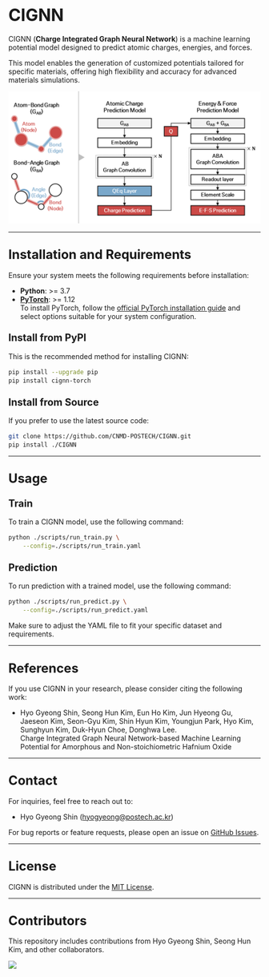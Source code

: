# <span style="font-size:larger;">CIGNN</span>

CIGNN (**Charge Integrated Graph Neural Network**) is a machine learning potential model designed to predict atomic charges, energies, and forces. 

This model enables the generation of customized potentials tailored for specific materials, offering high flexibility and accuracy for advanced materials simulations.

![CNMD Banner Image](https://github.com/CNMD-POSTECH/CIGNN/blob/main/.github/CNMD.png?raw=true)

---

## <span style="font-size:larger;">Installation and Requirements</span>

Ensure your system meets the following requirements before installation:

- **Python**: >= 3.7
- **[PyTorch](https://pytorch.org/)**: >= 1.12  
To install PyTorch, follow the [official PyTorch installation guide](https://pytorch.org/get-started/locally/) and select options suitable for your system configuration.

### <span style="font-size:larger;">Install from PyPI</span>

This is the recommended method for installing CIGNN:

```bash
pip install --upgrade pip
pip install cignn-torch
```

### <span style="font-size:larger;">Install from Source</span>

If you prefer to use the latest source code:

```bash
git clone https://github.com/CNMD-POSTECH/CIGNN.git
pip install ./CIGNN
```

---

## <span style="font-size:larger;">Usage</span>

### <span style="font-size:larger;">Train</span>

To train a CIGNN model, use the following command:

```bash
python ./scripts/run_train.py \
    --config=./scripts/run_train.yaml
```

### <span style="font-size:larger;">Prediction</span>

To run prediction with a trained model, use the following command:

```bash
python ./scripts/run_predict.py \
    --config=./scripts/run_predict.yaml
```

Make sure to adjust the YAML file to fit your specific dataset and requirements.

---

## <span style="font-size:larger;">References</span>

If you use CIGNN in your research, please consider citing the following work:


- Hyo Gyeong Shin, Seong Hun Kim, Eun Ho Kim, Jun Hyeong Gu, Jaeseon Kim, Seon-Gyu Kim, Shin Hyun Kim, Youngjun Park, Hyo Kim, Sunghyun Kim, Duk-Hyun Choe, Donghwa Lee.  
  Charge Integrated Graph Neural Network-based Machine Learning Potential for Amorphous and Non-stoichiometric Hafnium Oxide

---

## <span style="font-size:larger;">Contact</span>

For inquiries, feel free to reach out to:
- Hyo Gyeong Shin ([hyogyeong@postech.ac.kr](mailto:hyogyeong@postech.ac.kr))

For bug reports or feature requests, please open an issue on [GitHub Issues](https://github.com/CNMD-POSTECH/CIGNN/issues).

---

## <span style="font-size:larger;">License</span>

CIGNN is distributed under the [MIT License](MIT.md).

---

## <span style="font-size:larger;">Contributors</span>

This repository includes contributions from Hyo Gyeong Shin, Seong Hun Kim, and other collaborators.

<a href="https://github.com/CNMD-POSTECH/GB-CGCNN/graphs/contributors">
  <img src="https://contrib.rocks/image?repo=CNMD-POSTECH/GB-CGCNN" />
</a>




